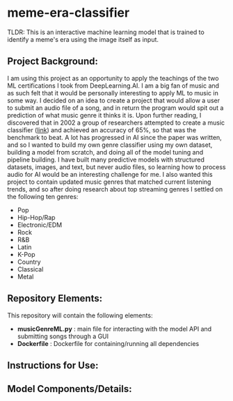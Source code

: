 # meme-era-classifier
TLDR: This is an interactive machine learning model that is trained to identify a meme's era using the image itself as input. 

## Project Background:
I am using this project as an opportunity to apply the teachings of the two ML certifications I took from DeepLearning.AI. I am a big fan of music and as such felt that it would be personally interesting to apply ML to music in some way. I decided on an idea to create a project that would allow a user to submit an audio file of a song, and in return the program would spit out a prediction of what music genre it thinks it is. Upon further reading, I discovered that in 2002 a group of researchers attempted to create a music classifier ([link](https://ieeexplore.ieee.org/document/1021072)) and achieved an accuracy of 65%, so that was the benchmark to beat. A lot has progressed in AI since the paper was written, and so I wanted to build my own genre classifier using my own dataset, building a model from scratch, and doing all of the model tuning and pipeline building. I have built many predictive models with structured datasets, images, and text, but never audio files, so learning how to process audio for AI would be an interesting challenge for me. I also wanted this project to contain updated music genres that matched current listening trends, and so after doing research about top streaming genres I settled on the following ten genres:
* Pop
* Hip-Hop/Rap
* Electronic/EDM
* Rock
* R&B
* Latin
* K-Pop
* Country
* Classical
* Metal

## Repository Elements:
This repository will contain the following elements:
* **musicGenreML.py** : main file for interacting with the model API and submitting songs through a GUI 
* **Dockerfile** : Dockerfile for containing/running all dependencies

## Instructions for Use:


## Model Components/Details:
